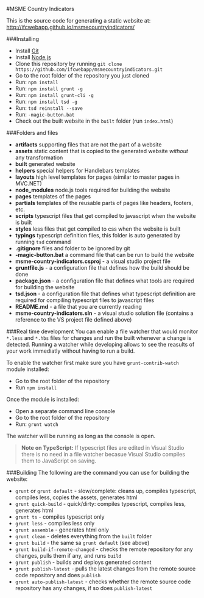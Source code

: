 #MSME Country Indicators

This is the source code for generating a static website at: http://ifcwebapp.github.io/msmecountryindicators/


###Installing

- Install [Git](https://www.google.com/?query=git#q=git)
- Install [Node.js](http://nodejs.org/download/)
- Clone this repository by running `git clone https://github.com/ifcwebapp/msmecountryindicators.git`
- Go to the root folder of the repository you just cloned
- Run: `npm install`
- Run: `npm install grunt -g`
- Run: `npm install grunt-cli -g`
- Run: `npm install tsd -g`
- Run: `tsd reinstall --save`
- Run: `-magic-button.bat`
- Check out the built website in the `built` folder (run `index.html`)

###Folders and files
- **artifacts** supporting files that are not the part of a website
- **assets** static content that is copied to the generated website *without* any transformation
- **built** generated website
- **helpers** special helpers for Handlebars templates
- **layouts** high level templates for pages (similar to master pages in MVC.NET)
- **node_modules** node.js tools required for building the website
- **pages** templates of the pages
- **partials** templates of the reusable parts of pages like headers, footers, etc.
- **scripts** typescript files that get compiled to javascript when the website is built
- **styles** less files that get compiled to css when the website is built
- **typings** typescript definition files, this folder is auto generated by running `tsd` command
- **.gitignore** files and folder to be ignored by git
- **-magic-button.bat** a command file that can be run to build the website
- **msme-country-indicators.csproj** - a visual studio project file
- **gruntfile.js** - a configuration file that defines how the build should be done
- **package.json** - a configuration file that defines what tools are required for building the website
- **tsd.json** - a configuration file that defines what typescript definition are required for compiling typescript files to javascript files
- **README.md** - a file that you are currently reading
- **msme-country-indicators.sln** - a visual studio solution file (contains a reference to the VS project file defined above)

###Real time development
You can enable a file watcher that would monitor `*.less` and `*.hbs` files for changes and run the built whenever a change is detected. Running a watcher while developing allows to see the reasults of your work immediatly without having to run a build.

To enable the watcher first make sure you have `grunt-contrib-watch` module installed:
- Go to the root folder of the repository
- Run `npm install`

Once the module is installed:
- Open a separate command line console
- Go to the root folder of the repository
- Run: `grunt watch`

The watcher will be running as long as the console is open.

>**Note on TypeScript:** If typescript files are edited in Visual Studio there is no need in a file watcher becasue Visual Studio compiles them to JavaScript on saving.

###Building
The following are the command you can use for building the website:

- `grunt` or `grunt default` - slow/complete: cleans up, compiles typescript, compiles less, copies the assets, generates html
- `grunt quick-build` - quick/dirty: compiles typescript, compiles less, generates html
- `grunt ts` - compiles typescript only
- `grunt less` - compiles less only
- `grunt assemble` - generates html only
- `grunt clean` - deletes everything from the `built` folder
- `grunt build` - the same sa `grunt default` (see above)
- `grunt build-if-remote-changed` - checks the remote repository for any changes, pulls them if any, and runs `build`
- `grunt publish` - builds and deploys generated content
- `grunt publish-latest` - pulls the latest changes from the remote source code repository and does `publish`
- `grunt auto-publish-latest` - checks whether the remote source code repository has any changes, if so does `publish-latest`
